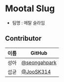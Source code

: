 # Mootal Slug
- 팀명 : 메탈 슬라임

## Contributor
|이름|GitHub|
|---|---|
|성아|[@seongahpark](https://github.com/seongahpark)|
|섭균|[@JooSK314](https://github.com/JooSK314)|
